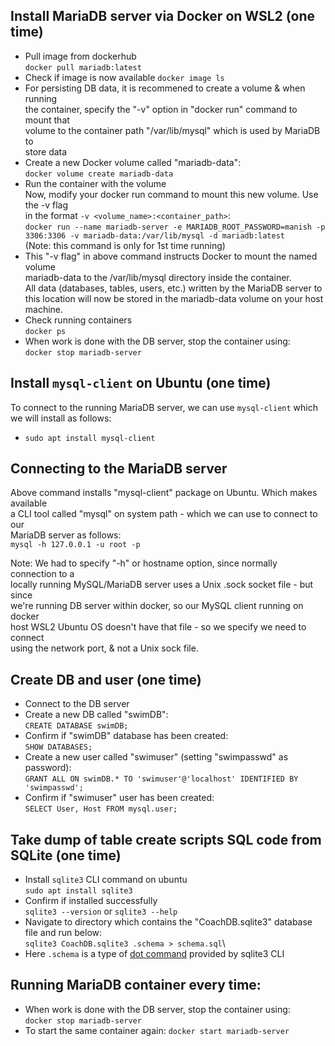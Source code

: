 ## Install MariaDB server via Docker on WSL2 (one time)
- Pull image from dockerhub\
  `docker pull mariadb:latest`
- Check if image is now available
  `docker image ls`
- For persisting DB data, it is recommened to create a volume & when running\
  the container, specify the "-v" option in "docker run" command to mount that\
  volume to the container path "/var/lib/mysql" which is used by MariaDB to\
  store data
- Create a new Docker volume called "mariadb-data":\
  `docker volume create mariadb-data`
- Run the container with the volume\
  Now, modify your docker run command to mount this new volume. Use the -v flag\
  in the format `-v <volume_name>:<container_path>`:\
  `docker run --name mariadb-server -e MARIADB_ROOT_PASSWORD=manish -p 3306:3306 -v mariadb-data:/var/lib/mysql -d mariadb:latest`\
  (Note: this command is only for 1st time running)
- This "-v flag" in above command instructs Docker to mount the named volume\
  mariadb-data to the /var/lib/mysql directory inside the container.\
  All data (databases, tables, users, etc.) written by the MariaDB server to\
  this location will now be stored in the mariadb-data volume on your host\
  machine.
- Check running containers\
  `docker ps`
- When work is done with the DB server, stop the container using:\
  `docker stop mariadb-server`


## Install `mysql-client` on Ubuntu (one time)
To connect to the running MariaDB server, we can use `mysql-client` which we
will install as follows:
- `sudo apt install mysql-client`

## Connecting to the MariaDB server
Above command installs "mysql-client" package on Ubuntu. Which makes available\
a CLI tool called "mysql" on system path - which we can use to connect to our\
MariaDB server as follows:\
`mysql -h 127.0.0.1 -u root -p`

Note: We had to specify "-h" or hostname option, since normally connection to a\
locally running MySQL/MariaDB server uses a Unix .sock socket file - but since\
we're running DB server within docker, so our MySQL client running on docker\
host WSL2 Ubuntu OS doesn't have that file - so we specify we need to connect\
using the network port, & not a Unix sock file.


## Create DB and user (one time)
- Connect to the DB server
- Create a new DB called "swimDB":\
  `CREATE DATABASE swimDB;`
- Confirm if "swimDB" database has been created:\
  `SHOW DATABASES;`
- Create a new user called "swimuser" (setting "swimpasswd" as password):\
  `GRANT ALL ON swimDB.* TO 'swimuser'@'localhost' IDENTIFIED BY 'swimpasswd';`
- Confirm if "swimuser" user has been created:\
  `SELECT User, Host FROM mysql.user;`


## Take dump of table create scripts SQL code from SQLite (one time)
- Install `sqlite3` CLI command on ubuntu\
  `sudo apt install sqlite3`
- Confirm if installed successfully\
  `sqlite3 --version` or `sqlite3 --help`
- Navigate to directory which contains the "CoachDB.sqlite3" database file
  and run below:\
  `sqlite3 CoachDB.sqlite3 .schema > schema.sql`\
- Here `.schema` is a type of [dot command](https://sqlite.org/cli.html#special_commands_to_sqlite3_dot_commands_) provided by sqlite3 CLI


## Running MariaDB container every time:
- When work is done with the DB server, stop the container using:\
  `docker stop mariadb-server`
- To start the same container again:
  `docker start mariadb-server`
